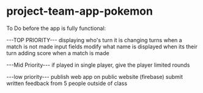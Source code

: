 # project-team-app-pokemon
To Do before the app is fully functional:


---TOP PRIORITY---
displaying who's turn it is
changing turns when a match is not made
input fields modify what name is displayed when its their turn
adding score when a match is made

---Mid Priority---
if played in single player, give the player limited rounds


---low priority---
publish web app on public website (firebase)
submit written feedback from 5 people outside of class